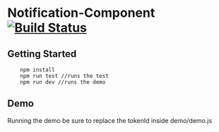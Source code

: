 # Notification-Component [![Build Status](https://travis-ci.org/Pearson-Higher-Ed/notification-component.svg?branch=master)](https://travis-ci.org/Pearson-Higher-Ed/notification-component)

## Getting Started

```
    npm install 
    npm run test //runs the test
    npm run dev //runs the demo
```

## Demo

Running the demo be sure to replace the tokenId inside demo/demo.js